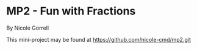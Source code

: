 # MP2 - Fun with Fractions

By Nicole Gorrell

This mini-project may be found at https://github.com/nicole-cmd/mp2.git 